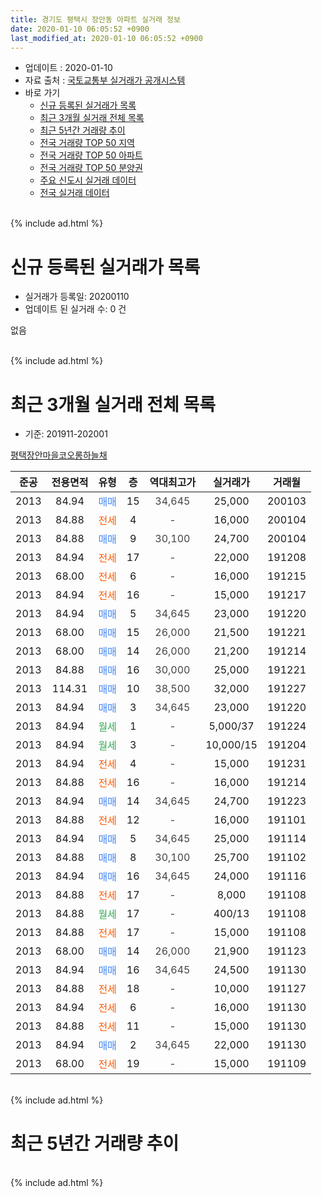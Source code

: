 ```yaml
---
title: 경기도 평택시 장안동 아파트 실거래 정보
date: 2020-01-10 06:05:52 +0900
last_modified_at: 2020-01-10 06:05:52 +0900
---
```


* 업데이트 : 2020-01-10
* 자료 출처 : [국토교통부 실거래가 공개시스템](http://rt.molit.go.kr)
* 바로 가기
    * [신규 등록된 실거래가 목록](#신규-등록된-실거래가-목록)
    * [최근 3개월 실거래 전체 목록](#최근-3개월-실거래-전체-목록)
    * [최근 5년간 거래량 추이](#최근-5년간-거래량-추이)
    * [전국 거래량 TOP 50 지역](https://inasie.github.io/apt-trade-info/최근-3개월-전국에서-가장-거래가-많이-발생한-지역)
    * [전국 거래량 TOP 50 아파트](https://inasie.github.io/apt-trade-info/최근-3개월-전국에서-가장-거래가-많이-발생한-아파트)
    * [전국 거래량 TOP 50 분양권](https://inasie.github.io/apt-trade-info/최근-3개월-전국에서-가장-거래가-많이-발생한-분양권)
    * [주요 신도시 실거래 데이터](https://inasie.github.io/apt-trade-info/주요-신도시)
    * [전국 실거래 데이터](https://inasie.github.io/apt-trade-info/전국)
<br>
{% include ad.html %}
<br>

# 신규 등록된 실거래가 목록
* 실거래가 등록일: 20200110
* 업데이트 된 실거래 수: 0 건

없음

<br>
{% include ad.html %}
<br>

# 최근 3개월 실거래 전체 목록
* 기준: 201911-202001


[평택장안마을코오롱하늘채](https://search.naver.com/search.naver?query=%EA%B2%BD%EA%B8%B0%EB%8F%84+%ED%8F%89%ED%83%9D%EC%8B%9C+%EC%9E%A5%EC%95%88%EB%8F%99+%ED%8F%89%ED%83%9D%EC%9E%A5%EC%95%88%EB%A7%88%EC%9D%84%EC%BD%94%EC%98%A4%EB%A1%B1%ED%95%98%EB%8A%98%EC%B1%84)

|준공|전용면적|유형|층|역대최고가|실거래가|거래월|
|:---:|:---:|:---:|:---:|:---:|:---:|:---:|
|2013|84.94|<span style="color:#4285f3">매매</span>|15|<span style="color:#444444">34,645</span>|25,000|200103|
|2013|84.88|<span style="color:#ff5a00">전세</span>|4|<span style="color:#444444">-</span>|16,000|200104|
|2013|84.88|<span style="color:#4285f3">매매</span>|9|<span style="color:#444444">30,100</span>|24,700|200104|
|2013|84.94|<span style="color:#ff5a00">전세</span>|17|<span style="color:#444444">-</span>|22,000|191208|
|2013|68.00|<span style="color:#ff5a00">전세</span>|6|<span style="color:#444444">-</span>|16,000|191215|
|2013|84.94|<span style="color:#ff5a00">전세</span>|16|<span style="color:#444444">-</span>|15,000|191217|
|2013|84.94|<span style="color:#4285f3">매매</span>|5|<span style="color:#444444">34,645</span>|23,000|191220|
|2013|68.00|<span style="color:#4285f3">매매</span>|15|<span style="color:#444444">26,000</span>|21,500|191221|
|2013|68.00|<span style="color:#4285f3">매매</span>|14|<span style="color:#444444">26,000</span>|21,200|191214|
|2013|84.88|<span style="color:#4285f3">매매</span>|16|<span style="color:#444444">30,000</span>|25,000|191221|
|2013|114.31|<span style="color:#4285f3">매매</span>|10|<span style="color:#444444">38,500</span>|32,000|191227|
|2013|84.94|<span style="color:#4285f3">매매</span>|3|<span style="color:#444444">34,645</span>|23,000|191220|
|2013|84.94|<span style="color:#34a853">월세</span>|1|<span style="color:#444444">-</span>|5,000/37|191224|
|2013|84.94|<span style="color:#34a853">월세</span>|3|<span style="color:#444444">-</span>|10,000/15|191204|
|2013|84.94|<span style="color:#ff5a00">전세</span>|4|<span style="color:#444444">-</span>|15,000|191231|
|2013|84.88|<span style="color:#ff5a00">전세</span>|16|<span style="color:#444444">-</span>|16,000|191214|
|2013|84.94|<span style="color:#4285f3">매매</span>|14|<span style="color:#444444">34,645</span>|24,700|191223|
|2013|84.88|<span style="color:#ff5a00">전세</span>|12|<span style="color:#444444">-</span>|16,000|191101|
|2013|84.94|<span style="color:#4285f3">매매</span>|5|<span style="color:#444444">34,645</span>|25,000|191114|
|2013|84.88|<span style="color:#4285f3">매매</span>|8|<span style="color:#444444">30,100</span>|25,700|191102|
|2013|84.94|<span style="color:#4285f3">매매</span>|16|<span style="color:#444444">34,645</span>|24,000|191116|
|2013|84.88|<span style="color:#ff5a00">전세</span>|17|<span style="color:#444444">-</span>|8,000|191108|
|2013|84.88|<span style="color:#34a853">월세</span>|17|<span style="color:#444444">-</span>|400/13|191108|
|2013|84.88|<span style="color:#ff5a00">전세</span>|17|<span style="color:#444444">-</span>|15,000|191108|
|2013|68.00|<span style="color:#4285f3">매매</span>|14|<span style="color:#444444">26,000</span>|21,900|191123|
|2013|84.94|<span style="color:#4285f3">매매</span>|16|<span style="color:#444444">34,645</span>|24,500|191130|
|2013|84.88|<span style="color:#ff5a00">전세</span>|18|<span style="color:#444444">-</span>|10,000|191127|
|2013|84.94|<span style="color:#ff5a00">전세</span>|6|<span style="color:#444444">-</span>|16,000|191130|
|2013|84.88|<span style="color:#ff5a00">전세</span>|11|<span style="color:#444444">-</span>|15,000|191130|
|2013|84.94|<span style="color:#4285f3">매매</span>|2|<span style="color:#444444">34,645</span>|22,000|191130|
|2013|68.00|<span style="color:#ff5a00">전세</span>|19|<span style="color:#444444">-</span>|15,000|191109|


<br>
{% include ad.html %}
<br>

# 최근 5년간 거래량 추이


<div style="width:100%;">
    <canvas id="deal_progress" height="200"></canvas>
</div>

<script>
new Chart(document.getElementById("deal_progress"), {
    type: 'line',
    data: {
        labels: ['201501','201502','201503','201504','201505','201506','201507','201508','201509','201510','201511','201512','201601','201602','201603','201604','201605','201606','201607','201608','201609','201610','201611','201612','201701','201702','201703','201704','201705','201706','201707','201708','201709','201710','201711','201712','201801','201802','201803','201804','201805','201806','201807','201808','201809','201810','201811','201812','201901','201902','201903','201904','201905','201906','201907','201908','201909','201910','201911','201912','202001'],
        datasets: [{
            label: '매매',
            pointRadius: 1,
            data: [5, 7, 9, 16, 9, 13, 11, 9, 6, 13, 8, 9, 4, 5, 4, 13, 9, 7, 10, 9, 10, 6, 2, 8, 2, 7, 3, 12, 8, 9, 3, 8, 6, 3, 2, 3, 4, 3, 4, 4, 2, 3, 5, 6, 2, 11, 5, 5, 4, 2, 8, 5, 6, 8, 6, 4, 10, 6, 6, 7, 2],
            borderColor: "rgba(255, 201, 14, 1)",
            backgroundColor: "rgba(255, 201, 14, 0.5)",
            fill: false,
            lineTension: 0
        },{
            label: '전월세',
            pointRadius: 1,
            data: [4, 7, 8, 13, 18, 17, 14, 11, 10, 9, 6, 14, 7, 8, 4, 11, 9, 5, 7, 7, 7, 3, 6, 5, 9, 6, 12, 11, 11, 10, 6, 4, 3, 7, 5, 5, 10, 9, 8, 6, 4, 6, 5, 7, 7, 8, 7, 8, 5, 6, 4, 6, 11, 8, 14, 11, 7, 13, 8, 7, 1],
            borderColor: "rgba(0, 141, 185, 1)",
            backgroundColor: "rgba(0, 141, 185, 0.5)",
            fill: false,
            lineTension: 0
        }
        ]
    },
    options: {
        responsive: true,
        title: {
            display: false
        },
        tooltips: {
            mode: 'index',
            intersect: false
        },
        hover: {
            mode: 'nearest',
            intersect: true
        },
        scales: {
            xAxes: [{
                display: true,
                scaleLabel: {
                    display: true,
                    labelString: '년/월'
                }
            }],
            yAxes: [{
                display: true,
                ticks: {
                    suggestedMin: 0,
                },
                scaleLabel: {
                    display: true,
                    labelString: '실거래 수'
                }
            }]
        }
    }
});

</script>


<br>
{% include ad.html %}
<br>

